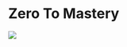 # Zero To Mastery

![](https://cdn.mathpix.com/snip/images/st8lPdfvkhuTfAkpWHq0cNtQXtAcnfKnyEZPsVxdOog.original.fullsize.png)

